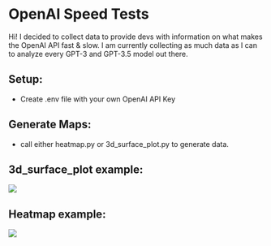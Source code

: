 # OpenAI Speed Tests
Hi! I decided to collect data to provide devs with information on what makes the OpenAI API fast & slow. I am currently collecting as much data as I can to analyze every GPT-3 and GPT-3.5 model out there.
## Setup:
- Create .env file with your own OpenAI API Key

## Generate Maps:
- call either heatmap.py or 3d_surface_plot.py to generate data.

## 3d_surface_plot example:
![](https://cdn.discordapp.com/attachments/950452187694235678/1097005334012362892/image.png)

## Heatmap example:
![](https://cdn.discordapp.com/attachments/950452187694235678/1097003000167415898/image.png)
